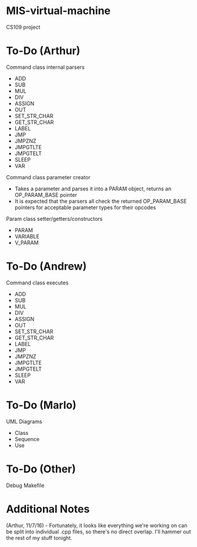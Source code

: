 # MIS-virtual-machine
CS109 project


# To-Do (Arthur)
Command class internal parsers
  - ADD
  - SUB
  - MUL
  - DIV
  - ASSIGN
  - OUT
  - SET_STR_CHAR
  - GET_STR_CHAR
  - LABEL
  - JMP
  - JMPZNZ
  - JMPGTLTE
  - JMPGTELT
  - SLEEP
  - VAR
  
Command class parameter creator
  - Takes a parameter and parses it into a PARAM object, returns an OP_PARAM_BASE pointer
  - It is expected that the parsers all check the returned OP_PARAM_BASE pointers for acceptable parameter types for their opcodes
  
Param class setter/getters/constructors
  - PARAM
  - VARIABLE
  - V_PARAM

# To-Do (Andrew)
Command class executes
  - ADD
  - SUB
  - MUL
  - DIV
  - ASSIGN
  - OUT
  - SET_STR_CHAR
  - GET_STR_CHAR
  - LABEL
  - JMP
  - JMPZNZ
  - JMPGTLTE
  - JMPGTELT
  - SLEEP
  - VAR
  
  
# To-Do (Marlo)
UML Diagrams
   - Class
   - Sequence
   - Use
   
   
# To-Do (Other)
Debug
Makefile


# Additional Notes

(Arthur, 11/7/16) - Fortunately, it looks like everything we're working on can be split into individual .cpp files, so there's no direct overlap. I'll hammer out the rest of my stuff tonight.
